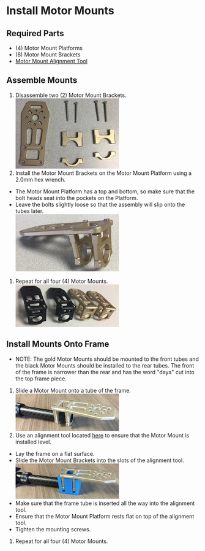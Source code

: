 Install Motor Mounts
==

Required Parts
--

- (4) Motor Mount Platforms
- (8) Motor Mount Brackets
- [Motor Mount Alignment Tool](../../3d_models/motor_mount_alignment_tool/daya_680_motor_mount_tool.stl)


Assemble Mounts
--

1. Disassemble two (2) Motor Mount Brackets.\
  ![Motor Mount Parts](../images/motor_mount_parts.jpg)
1. Install the Motor Mount Brackets on the Motor Mount Platform using a 2.0mm hex wrench.
  - The Motor Mount Platform has a top and bottom, so make sure that the bolt heads seat into the pockets on the Platform.
  - Leave the bolts slightly loose so that the assembly will slip onto the tubes later.\
  ![Assebled Motor Mount](../images/assembled_motor_mount.jpg)
1. Repeat for all four (4) Motor Mounts.\
  ![4 Motor Mounts](../images/4_motor_mounts.jpg)

Install Mounts Onto Frame
--

- NOTE: The gold Motor Mounts should be mounted to the front tubes and the black Motor Mounts should be installed to the rear tubes. The front of the frame is narrower than the rear and has the word "daya" cut into the top frame piece.

1. Slide a Motor Mount onto a tube of the frame.\
  ![Motor Mount on Frame](../images/motor_mount_on_frame.jpg)
1. Use an alignment tool located [here](../../3d_models/motor_mount_alignment_tool/daya_680_motor_mount_tool.stl) to ensure that the Motor Mount is installed level.
  - Lay the frame on a flat surface.
  - Slide the Motor Mount Brackets into the slots of the alignment tool.\
  ![Motor Mount on Tool](../images/motor_mount_on_tool.jpg)
  - Make sure that the frame tube is inserted all the way into the alignment tool.
  - Ensure that the Motor Mount Platform rests flat on top of the alignment tool.
  - Tighten the mounting screws.
1. Repeat for all four (4) Motor Mounts.
